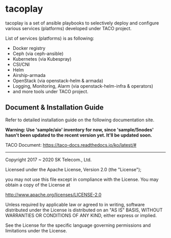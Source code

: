 # tacoplay 

tacoplay is a set of ansible playbooks to selectively deploy and configure various services (platforms) developed under TACO project. 

List of services (platforms) is as following: 

* Docker registry
* Ceph (via ceph-ansible) 
* Kubernetes (via Kubespray)
* CSI/CNI
* Helm 
* Airship-armada
* OpenStack (via openstack-helm & armada) 
* Logging, Monitoring, Alarm (via openstack-helm-infra & operators)
* and more tools under TACO project. 

## Document & Installation Guide  
Refer to detailed installation guide on the following documentation site.

**Warning: Use 'sample/aio' inventory for now, since 'sample/5nodes' hasn't been updated to the recent version yet. It'll be updated soon.**

TACO Document: https://taco-docs.readthedocs.io/ko/latest/#




---
Copyright 2017 ~ 2020 SK Telecom., Ltd. 

Licensed under the Apache License, Version 2.0 (the "License");

   you may not use this file except in compliance with the License.
   You may obtain a copy of the License at

   http://www.apache.org/licenses/LICENSE-2.0

Unless required by applicable law or agreed to in writing, software distributed under the License is distributed on an "AS IS" BASIS, WITHOUT WARRANTIES OR CONDITIONS OF ANY KIND, either express or implied. 

See the License for the specific language governing permissions and limitations under the License.

